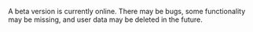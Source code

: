 A beta version is currently online. There may be bugs, some functionality may be missing, and user data may be deleted in the future.